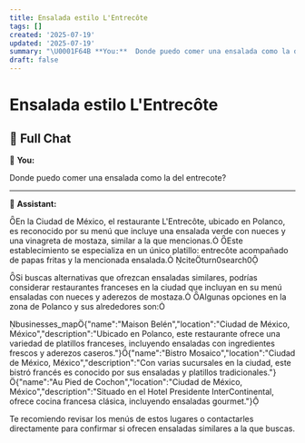 ```yaml
---
title: Ensalada estilo L'Entrecôte
tags: []
created: '2025-07-19'
updated: '2025-07-19'
summary: "\U0001F64B **You:**  Donde puedo comer una ensalada como la del entrecote?"
draft: false
---
```


# Ensalada estilo L'Entrecôte

## 🧠 Full Chat

🙋 **You:**

Donde puedo comer una ensalada como la del entrecote?

---

🤖 **Assistant:**

En la Ciudad de México, el restaurante L'Entrecôte, ubicado en Polanco, es reconocido por su menú que incluye una ensalada verde con nueces y una vinagreta de mostaza, similar a la que mencionas. Este establecimiento se especializa en un único platillo: entrecôte acompañado de papas fritas y la mencionada ensalada. citeturn0search0

Si buscas alternativas que ofrezcan ensaladas similares, podrías considerar restaurantes franceses en la ciudad que incluyan en su menú ensaladas con nueces y aderezos de mostaza. Algunas opciones en la zona de Polanco y sus alrededores son:

businesses_map{"name":"Maison Belén","location":"Ciudad de México, México","description":"Ubicado en Polanco, este restaurante ofrece una variedad de platillos franceses, incluyendo ensaladas con ingredientes frescos y aderezos caseros."}{"name":"Bistro Mosaico","location":"Ciudad de México, México","description":"Con varias sucursales en la ciudad, este bistró francés es conocido por sus ensaladas y platillos tradicionales."}{"name":"Au Pied de Cochon","location":"Ciudad de México, México","description":"Situado en el Hotel Presidente InterContinental, ofrece cocina francesa clásica, incluyendo ensaladas gourmet."}

Te recomiendo revisar los menús de estos lugares o contactarles directamente para confirmar si ofrecen ensaladas similares a la que buscas.